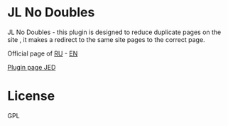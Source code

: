 # JL No Doubles
JL No Doubles - this plugin is designed to reduce duplicate pages on the site , it makes a redirect to the same site pages to the correct page.

Official page of [RU](http://joomline.ru/rasshirenija/plugin/jlnodubles.html) - [EN](http://joomline.org/extensions/scripts-other-developments/jlnodoubles.html)

[Plugin page JED](https://extensions.joomla.org/extensions/extension/site-management/seo-a-metadata/jl-no-doubles)

# License
GPL